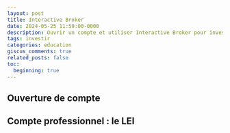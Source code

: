 ```yaml
---
layout: post
title: Interactive Broker
date: 2024-05-25 11:59:00-0000
description: Ouvrir un compte et utiliser Interactive Broker pour investir
tags: investir
categories: education
giscus_comments: true
related_posts: false
toc:
  beginning: true
---
```


## Ouverture de compte

## Compte professionnel : le LEI




